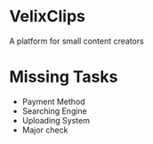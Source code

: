 # VelixClips

A platform for small content creators

# Missing Tasks

- Payment Method
- Searching Engine
- Uploading System
- Major check
